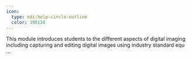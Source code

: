 ```yaml
---
icon:
  type: mdi:help-circle-outline
  color: 398126
---
```


This module introduces students to the different aspects of digital imaging including capturing and editing digital images using industry standard equ ... 
